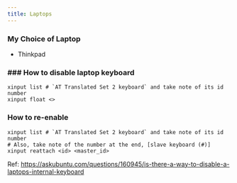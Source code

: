 ```yaml
---
title: Laptops
---
```


### My Choice of Laptop

- Thinkpad


### ### How to disable laptop keyboard

```shell
xinput list # `AT Translated Set 2 keyboard` and take note of its id number
xinput float <>
```

### How to re-enable

```shell
xinput list # `AT Translated Set 2 keyboard` and take note of its id number
# Also, take note of the number at the end, [slave keyboard (#)]
xinput reattach <id> <master_id>
```

Ref: https://askubuntu.com/questions/160945/is-there-a-way-to-disable-a-laptops-internal-keyboard